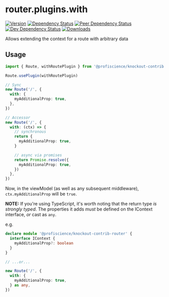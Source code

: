 # router.plugins.with

[![Version][npm-version-shield]][npm]
[![Dependency Status][david-dm-shield]][david-dm]
[![Peer Dependency Status][david-dm-peer-shield]][david-dm-peer]
[![Dev Dependency Status][david-dm-dev-shield]][david-dm-dev]
[![Downloads][npm-stats-shield]][npm-stats]

[david-dm]: https://david-dm.org/Profiscience/knockout-contrib?path=packages/router.plugins.with
[david-dm-shield]: https://david-dm.org/Profiscience/knockout-contrib/status.svg?path=packages/router.plugins.with
[david-dm-peer]: https://david-dm.org/Profiscience/knockout-contrib?path=packages/router.plugins.with&type=peer
[david-dm-peer-shield]: https://david-dm.org/Profiscience/knockout-contrib/peer-status.svg?path=packages/router.plugins.with
[david-dm-dev]: https://david-dm.org/Profiscience/knockout-contrib?path=packages/router.plugins.with&type=dev
[david-dm-dev-shield]: https://david-dm.org/Profiscience/knockout-contrib/dev-status.svg?path=packages/router.plugins.with
[npm]: https://www.npmjs.com/package/@profiscience/knockout-contrib-router-plugins-with
[npm-version-shield]: https://img.shields.io/npm/v/@profiscience/knockout-contrib-router-plugins-with.svg
[npm-stats]: http://npm-stat.com/charts.html?package=@profiscience/knockout-contrib-router-plugins-with&author=&from=&to=
[npm-stats-shield]: https://img.shields.io/npm/dt/@profiscience/knockout-contrib-router-plugins-with.svg?maxAge=2592000

Allows extending the context for a route with arbitrary data

## Usage

```typescript
import { Route, withRoutePlugin } from '@profiscience/knockout-contrib'

Route.usePlugin(withRoutePlugin)

// Sync
new Route('/', {
  with: {
    myAdditionalProp: true,
  },
})

// Accessor
new Route('/', {
  with: (ctx) => {
    // synchronous
    return {
      myAdditionalProp: true,
    }

    // async via promises
    return Promise.resolve({
      myAdditionalProp: true,
    })
  },
})
```

Now, in the viewModel (as well as any subsequent middleware), `ctx.myAdditionalProp` will be `true`.

**NOTE:** If you're using TypeScript, it's worth noting that the return type _is strongly typed_. The properties it adds _must_
be defined on the IContext interface, _or_ cast as `any`.

e.g.

```typescript
declare module '@profiscience/knockout-contrib-router' {
  interface IContext {
    myAdditionalProp?: boolean
  }
}

// ...or...

new Route('/', {
  with: {
    myAdditionalProp: true,
  } as any,
})
```
